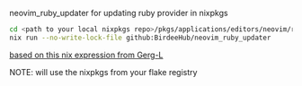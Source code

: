 neovim_ruby_updater for updating ruby provider in nixpkgs
```bash
cd <path to your local nixpkgs repo>/pkgs/applications/editors/neovim/ruby_provider && \
nix run --no-write-lock-file github:BirdeeHub/neovim_ruby_updater 
```
[based on this nix expression from Gerg-L](https://github.com/Gerg-L/mnw/blob/c7b289f3f5a31b6e744be37d83fc231816621231/ruby_provider/update.nix)

NOTE: will use the nixpkgs from your flake registry
